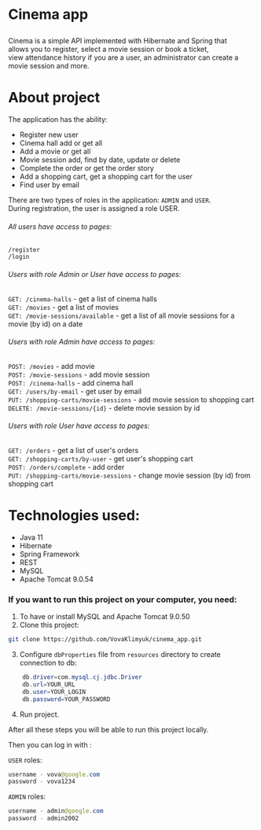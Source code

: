 # <p>Cinema app </p>

Cinema is a simple API implemented with Hibernate and Spring that </br>
allows you to register, select a movie session or book a ticket, </br>
view attendance history if you are a user, an administrator can create a movie session and more.

# About project
The application has the ability:
- Register new user
- Cinema hall add or get all
- Add a movie or get all
- Movie session add, find by date, update or delete
- Complete the order or get the order story
- Add a shopping cart, get a shopping cart for the user
- Find user by email

There are two types of roles in the application: `ADMIN` and `USER`. </br>
During registration, the user is assigned a role USER.
###### All users have access to pages:
`/register` </br>
`/login` </br>
###### Users with role Admin or User have access to pages:
`GET: /cinema-halls` - get a list of cinema halls </br>
`GET: /movies` - get a list of movies </br>
`GET: /movie-sessions/available` - get a list of all movie sessions for a movie (by id) on a date </br>
###### Users with role Admin have access to pages:
`POST: /movies` - add movie </br>
`POST: /movie-sessions` - add movie session </br>
`POST: /cinema-halls` - add cinema hall </br>
`GET: /users/by-email` - get user by email </br>
`PUT: /shopping-carts/movie-sessions` - add movie session to shopping cart</br>
`DELETE: /movie-sessions/{id}` - delete movie session by id </br>
###### Users with role User have access to pages:
`GET: /orders` - get a list of user's orders </br>
`GET: /shopping-carts/by-user` - get user's shopping cart </br>
`POST: /orders/complete` - add order </br>
`PUT: /shopping-carts/movie-sessions` - change movie session (by id) from shopping cart </br>

# Technologies used:
- Java 11
- Hibernate
- Spring Framework
- REST
- MySQL
- Apache Tomcat 9.0.54

### If you want to run this project on your computer, you need:
1. To have or install MySQL and Apache Tomcat 9.0.50
2. Clone this project:
```bash
git clone https://github.com/VovaKlimyuk/cinema_app.git
```
3. Configure `dbProperties` file from `resources` directory to create connection to db:
```java
    db.driver=com.mysql.cj.jdbc.Driver
    db.url=YOUR_URL
    db.user=YOUR_LOGIN
    db.password=YOUR_PASSWORD
```
4. Run project.

After all these steps you will be able to run this project locally.


Then you can log in with :

`USER` roles:
```java
username - vova@google.com
password - vova1234
```
`ADMIN` roles:
```java
username - admin@google.com
password - admin2002
```